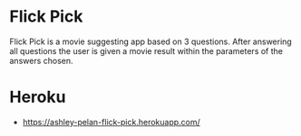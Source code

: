 # Flick Pick

Flick Pick is a movie suggesting app based on 3 questions. After answering all questions the user is given a movie result within the parameters of the answers chosen.

# Heroku
- https://ashley-pelan-flick-pick.herokuapp.com/
